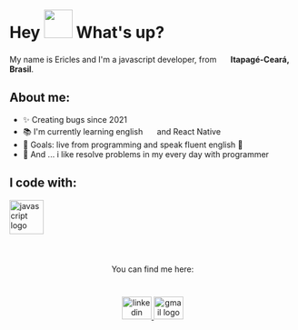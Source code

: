 <h1> Hey <img src="https://emojis.slackmojis.com/emojis/images/1577305505/7373/hand_wave.gif?1577305505" width="50" /> What's up?</h1>

<p> My name is Ericles and I'm a javascript developer, from <img src="https://cdn-icons-png.flaticon.com/128/197/197386.png" width="17" /> <b>Itapagé-Ceará, Brasil</b>. </p>

## About me:

- ✨ Creating bugs since 2021
- 📚 I'm currently learning english <img src="https://cdn-icons-png.flaticon.com/128/197/197484.png" width="17" />   and React Native
- 🎯 Goals: live from programming and speak fluent english 🚀
- 🎲 And ... i like resolve problems in my every day with programmer

## I code with:

<div align="left">
  <img src="https://skillicons.dev/icons?i=html,css,js,ts,nodejs,react,bash,git" height="60" alt="javascript logo"  />
</div>

###

<br clear="both">

<p align="center">You can find me here:</p>

###

<br clear="both">

<div align="center">
  <a href="https://www.linkedin.com/in/ericlescalvt/" target="_blank">
   <img src="https://raw.githubusercontent.com/maurodesouza/profile-readme-generator/master/src/assets/icons/social/linkedin/default.svg" width="52" height="40" alt="linkedin     logo"/>
 </a>
   <a href="mailto:ericlesprogrammer@gmail.com" target="_blank">
   <img src="https://raw.githubusercontent.com/maurodesouza/profile-readme-generator/master/src/assets/icons/social/gmail/default.svg" width="52" height="40" alt="gmail     logo"/>
 </a>
</div>
